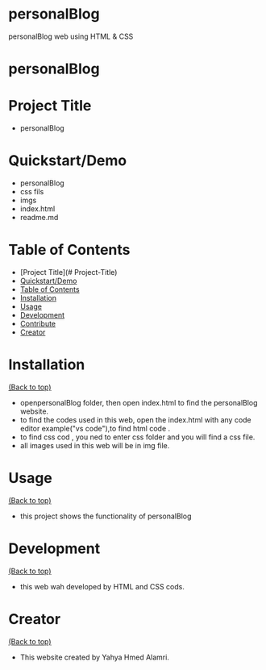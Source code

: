 # personalBlog
personalBlog web using HTML &amp; CSS
# personalBlog
# Project Title
  - personalBlog
# Quickstart/Demo
  - personalBlog
  - css fils
  - imgs
  - index.html
  - readme.md
# Table of Contents

- [Project Title](# Project-Title)
- [Quickstart/Demo](#quickstartdemo)
- [Table of Contents](#table-of-contents)
- [Installation](#installation)
- [Usage](#usage)
- [Development](#development)
- [Contribute](#contribute)
- [Creator](#Creator)

# Installation
[(Back to top)](#table-of-contents)
* openpersonalBlog folder, then open index.html to find the personalBlog website.
* to find the codes used in this web, open the index.html with any code editor example("vs code"),to find html code .
* to find css cod , you ned to enter css folder and you will find a css file.
* all images used in this web will be in img file.


# Usage
[(Back to top)](#table-of-contents)
* this project shows the functionality of personalBlog

# Development
[(Back to top)](#table-of-contents)
 * this web wah developed by HTML and CSS cods.
# Creator
[(Back to top)](#table-of-contents)
* This website created by  Yahya Hmed Alamri.
